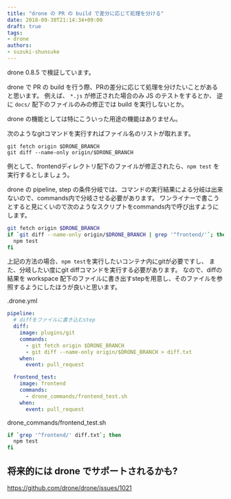 ```yaml
---
title: "drone の PR の build で差分に応じて処理を分ける"
date: 2018-09-30T21:14:34+09:00
draft: true
tags:
- drone
authors:
- suzuki-shunsuke
---
```


drone 0.8.5 で検証しています。

drone で PR の build を行う際、PRの差分に応じて処理を分けたいことがあると思います。
例えば、 `*.js` が修正された場合のみ JS のテストをするとか、
逆に `docs/` 配下のファイルのみの修正では build を実行しないとか。

drone の機能としては特にこういった用途の機能はありません。

次のようなgitコマンドを実行すればファイル名のリストが取れます。

```
git fetch origin $DRONE_BRANCH
git diff --name-only origin/$DRONE_BRANCH
```

例として、frontendディレクトリ配下のファイルが修正されたら、`npm test` を実行するとしましょう。

drone の pipeline, step の条件分岐では、コマンドの実行結果による分岐は出来ないので、commands内で分岐させる必要があります。
ワンライナーで書こうとすると見にくいので次のようなスクリプトをcommands内で呼び出すようにします。

```sh
git fetch origin $DRONE_BRANCH
if `git diff --name-only origin/$DRONE_BRANCH | grep '^frontend/'`; then
  npm test
fi
```

上記の方法の場合、`npm test`を実行したいコンテナ内にgitが必要ですし、
また、分岐したい度にgit diffコマンドを実行する必要があります。
なので、diffの結果を workspace 配下のファイルに書き出すstepを用意し、そのファイルを参照するようにしたほうが良いと思います。

.drone.yml

```yaml
pipeline:
  # diffをファイルに書き込むstep
  diff:
    image: plugins/git
    commands:
      - git fetch origin $DRONE_BRANCH
      - git diff --name-only origin/$DRONE_BRANCH > diff.txt
    when:
      event: pull_request

  frontend_test:
    image: frontend
    commands:
      - drone_commands/frontend_test.sh
    when:
      event: pull_request
```

drone_commands/frontend_test.sh

```sh
if `grep '^frontend/' diff.txt`; then
  npm test
fi
```

## 将来的には drone でサポートされるかも?

https://github.com/drone/drone/issues/1021
